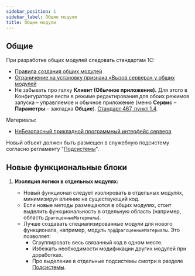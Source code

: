 ```yaml
---
sidebar_position: 1
sidebar_label: Общие модули
title: Общие модули
---
```


## Общие

При разработке общих модулей следовать стандартам 1С:

* [Правила создания общих модулей](https://its.1c.ru/db/v8std/content/469/hdoc)
* [Ограничение на установку признака «Вызов сервера» у общих модулей](https://its.1c.ru/db/v8std/content/679/hdoc)
* Не забывать про галку **Клиент (Обычное приложение).** Для этого в Конфигураторе вести в режиме редактирования для обоих режимов запуска – управляемое и обычное приложение (меню **Сервис** – **Параметры** – закладка **Общие**). [Стандарт 467, пункт 1.4](https://its.1c.ru/db/v8std#content:467:hdoc).

Материалы:

* [НеБезопасный прикладной программный интерфейс сервера](https://infostart.ru/1c/articles/1615125/)

Новый объект должен быть размещен в служебную подсистему согласно регламенту "[Подсистемы](subsystem.md)".

## Новые функциональные блоки

1. **Изоляция логики в отдельных модулях:**

    * Новый функционал следует изолировать в отдельных модулях, минимизируя влияние на существующий код.
    * Если новые методы размещаются в общих модулях, стоит выделить функциональность в отдельную область (например, область `ДрагоценныеМатериалы`).
    * Лучше создавать специализированные модули для нового функционала, например, модуль `прфДрагоценныеМатериалы`. Это позволяет:
        * Сгруппировать весь связанный код в одном месте.
        * Избежать необходимости модификации других модулей при доработках.
        * Про выделение в отдельные подсистемы смотри в разделе [Подсистемы](./subsystem.md).

